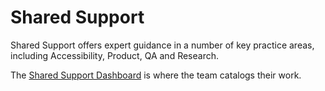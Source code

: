 # Shared Support

Shared Support offers expert guidance in a number of key practice areas, including Accessibility, Product, QA and Research.

The [Shared Support Dashboard](https://github.com/department-of-veterans-affairs/va.gov-team/blob/master/teams/shared-support/dashboard.md) is where the team catalogs their work.
